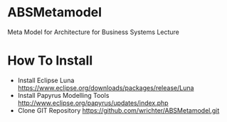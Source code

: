 ABSMetamodel
============

Meta Model for Architecture for Business Systems Lecture


How To Install
==============

* Install Eclipse Luna https://www.eclipse.org/downloads/packages/release/Luna
* Install Papyrus Modelling Tools http://www.eclipse.org/papyrus/updates/index.php
* Clone GIT Repository https://github.com/wrichter/ABSMetamodel.git
